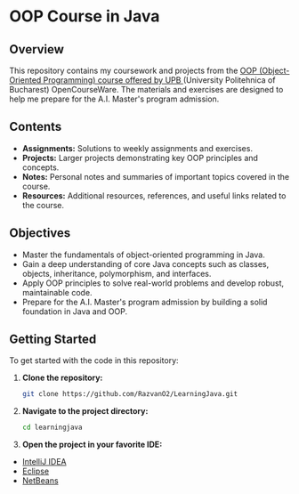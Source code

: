 # OOP Course in Java

## Overview

This repository contains my coursework and projects from the [OOP (Object-Oriented Programming) course offered by UPB ](https://ocw.cs.pub.ro/courses/poo-ca-cd/laboratoare/java-basics)(University Politehnica of Bucharest) OpenCourseWare. The materials and exercises are designed to help me prepare for the A.I. Master's program admission.

## Contents

- **Assignments:** Solutions to weekly assignments and exercises.
- **Projects:** Larger projects demonstrating key OOP principles and concepts.
- **Notes:** Personal notes and summaries of important topics covered in the course.
- **Resources:** Additional resources, references, and useful links related to the course.

## Objectives

- Master the fundamentals of object-oriented programming in Java.
- Gain a deep understanding of core Java concepts such as classes, objects, inheritance, polymorphism, and interfaces.
- Apply OOP principles to solve real-world problems and develop robust, maintainable code.
- Prepare for the A.I. Master's program admission by building a solid foundation in Java and OOP.

## Getting Started

To get started with the code in this repository:

1. **Clone the repository:**
   ```bash
   git clone https://github.com/RazvanO2/LearningJava.git
2. **Navigate to the project directory:**
    ```bash
    cd learningjava
    ```
3. **Open the project in your favorite IDE:**
- [IntelliJ IDEA](https://www.jetbrains.com/idea/download/)
- [Eclipse](https://www.eclipse.org/downloads/)
- [NetBeans](https://netbeans.apache.org/front/main/download/index.html)
